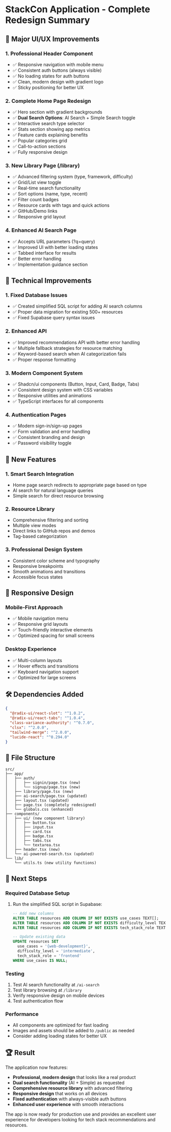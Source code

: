 # StackCon Application - Complete Redesign Summary

## 🎨 **Major UI/UX Improvements**

### 1. **Professional Header Component**
- ✅ Responsive navigation with mobile menu
- ✅ Consistent auth buttons (always visible)
- ✅ No loading states for auth buttons
- ✅ Clean, modern design with gradient logo
- ✅ Sticky positioning for better UX

### 2. **Complete Home Page Redesign**
- ✅ Hero section with gradient backgrounds
- ✅ **Dual Search Options**: AI Search + Simple Search toggle
- ✅ Interactive search type selector
- ✅ Stats section showing app metrics
- ✅ Feature cards explaining benefits
- ✅ Popular categories grid
- ✅ Call-to-action sections
- ✅ Fully responsive design

### 3. **New Library Page (/library)**
- ✅ Advanced filtering system (type, framework, difficulty)
- ✅ Grid/List view toggle
- ✅ Real-time search functionality
- ✅ Sort options (name, type, recent)
- ✅ Filter count badges
- ✅ Resource cards with tags and quick actions
- ✅ GitHub/Demo links
- ✅ Responsive grid layout

### 4. **Enhanced AI Search Page**
- ✅ Accepts URL parameters (?q=query)
- ✅ Improved UI with better loading states
- ✅ Tabbed interface for results
- ✅ Better error handling
- ✅ Implementation guidance section

## 🔧 **Technical Improvements**

### 1. **Fixed Database Issues**
- ✅ Created simplified SQL script for adding AI search columns
- ✅ Proper data migration for existing 500+ resources
- ✅ Fixed Supabase query syntax issues

### 2. **Enhanced API**
- ✅ Improved recommendations API with better error handling
- ✅ Multiple fallback strategies for resource matching
- ✅ Keyword-based search when AI categorization fails
- ✅ Proper response formatting

### 3. **Modern Component System**
- ✅ Shadcn/ui components (Button, Input, Card, Badge, Tabs)
- ✅ Consistent design system with CSS variables
- ✅ Responsive utilities and animations
- ✅ TypeScript interfaces for all components

### 4. **Authentication Pages**
- ✅ Modern sign-in/sign-up pages
- ✅ Form validation and error handling
- ✅ Consistent branding and design
- ✅ Password visibility toggle

## 🚀 **New Features**

### 1. **Smart Search Integration**
- Home page search redirects to appropriate page based on type
- AI search for natural language queries
- Simple search for direct resource browsing

### 2. **Resource Library**
- Comprehensive filtering and sorting
- Multiple view modes
- Direct links to GitHub repos and demos
- Tag-based categorization

### 3. **Professional Design System**
- Consistent color scheme and typography
- Responsive breakpoints
- Smooth animations and transitions
- Accessible focus states

## 📱 **Responsive Design**

### Mobile-First Approach
- ✅ Mobile navigation menu
- ✅ Responsive grid layouts
- ✅ Touch-friendly interactive elements
- ✅ Optimized spacing for small screens

### Desktop Experience
- ✅ Multi-column layouts
- ✅ Hover effects and transitions
- ✅ Keyboard navigation support
- ✅ Optimized for large screens

## 🛠 **Dependencies Added**

```json
{
  "@radix-ui/react-slot": "^1.0.2",
  "@radix-ui/react-tabs": "^1.0.4",
  "class-variance-authority": "^0.7.0",
  "clsx": "^2.0.0",
  "tailwind-merge": "^2.0.0",
  "lucide-react": "^0.294.0"
}
```

## 📂 **File Structure**

```
src/
├── app/
│   ├── auth/
│   │   ├── signin/page.tsx (new)
│   │   └── signup/page.tsx (new)
│   ├── library/page.tsx (new)
│   ├── ai-search/page.tsx (updated)
│   ├── layout.tsx (updated)
│   ├── page.tsx (completely redesigned)
│   └── globals.css (enhanced)
├── components/
│   ├── ui/ (new component library)
│   │   ├── button.tsx
│   │   ├── input.tsx
│   │   ├── card.tsx
│   │   ├── badge.tsx
│   │   ├── tabs.tsx
│   │   └── textarea.tsx
│   ├── header.tsx (new)
│   └── ai-powered-search.tsx (updated)
└── lib/
    └── utils.ts (new utility functions)
```

## 🎯 **Next Steps**

### Required Database Setup
1. Run the simplified SQL script in Supabase:
   ```sql
   -- Add new columns
   ALTER TABLE resources ADD COLUMN IF NOT EXISTS use_cases TEXT[];
   ALTER TABLE resources ADD COLUMN IF NOT EXISTS difficulty_level TEXT;
   ALTER TABLE resources ADD COLUMN IF NOT EXISTS tech_stack_role TEXT;
   
   -- Update existing data
   UPDATE resources SET 
     use_cases = '{web-development}',
     difficulty_level = 'intermediate',
     tech_stack_role = 'frontend'
   WHERE use_cases IS NULL;
   ```

### Testing
1. Test AI search functionality at `/ai-search`
2. Test library browsing at `/library`
3. Verify responsive design on mobile devices
4. Test authentication flow

### Performance
- All components are optimized for fast loading
- Images and assets should be added to `/public` as needed
- Consider adding loading states for better UX

## 🏆 **Result**

The application now features:
- **Professional, modern design** that looks like a real product
- **Dual search functionality** (AI + Simple) as requested
- **Comprehensive resource library** with advanced filtering
- **Responsive design** that works on all devices
- **Fixed authentication** with always-visible auth buttons
- **Enhanced user experience** with smooth interactions

The app is now ready for production use and provides an excellent user experience for developers looking for tech stack recommendations and resources. 